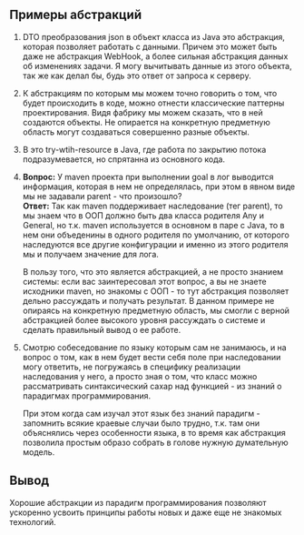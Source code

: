 ## Примеры абстракций

1. DTO преобразования json в объект класса из Java это абстракция, которая позволяет работать с данными.
Причем это может быть даже не абстракция WebHook, а более сильная абстракция данных об изменениях задачи. 
Я могу вычитывать данные из этого объекта, так же как делал бы, будь это ответ от запроса к серверу.


2. К абстракциям по которым мы можем точно говорить о том, что будет происходить в коде, можно отнести классические паттерны проектирования.
Видя фабрику мы можем сказать, что в ней создаются объекты. Не опирается на конкретную предметную область могут создаваться совершенно разные объекты.

3. В это try-wtih-resource в Java, где работа по закрытию потока подразумевается, но спрятанна из основного кода.

4. **Вопрос:** У maven проекта при выполнении goal в лог выводится информация, которая в нем не определялась, при этом в явном виде мы не задавали рarent - что произошло?  
**Ответ:** Так как maven поддерживает наследование (тег parent), то мы знаем что в ООП должно быть два класса родителя Any и General, но т.к. maven используется в основном в паре с Java, то в нем они объеденины в одного родителя по умолчанию,
от которого наследуются все другие конфигурации и именно из этого родителя мы и получаем значение для лога.

   В пользу того, что это является абстракцией, а не просто знанием системы: если вас заинтересовал этот вопрос, а вы не знаете исходники maven, но знакомы с ООП - то тут абстракция позволяет дельно рассуждать и получать результат.
В данном примере не опираясь на конкретную предметную область, мы смогли с верной абстракцией более высокого уровня рассуждать о системе и сделать правильный вывод о ее работе.

6. Смотрю собеседование по языку которым сам не занимаюсь, и на вопрос о том, как в нем будет вести себя поле при наследовании могу ответить, не погружаясь в специфику реализации наследования у него, а просто зная о том, что класс можно рассматривать синтаксический сахар над функцией - из знаний о парадигмах программирования.
   
   При этом когда сам изучал этот язык без знаний парадигм - запомнить всякие краевые случаи было трудно, т.к. там они объяснялись через особенности языка, в то время как абстракция позволила простым образо собрать в голове нужную думательную модель. 

## Вывод
Хорошие абстракции из парадигм программирования позволяют ускоренно усвоить принципы работы новых и даже еще не знакомых технологий.
